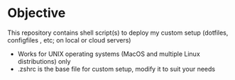 # Objective

This repository contains shell script(s) to deploy my custom setup (dotfiles, configfiles , etc; on local or cloud servers)

- Works for UNIX operating systems (MacOS and multiple Linux distributions) only
- .zshrc is the base file for custom setup, modify it to suit your needs
